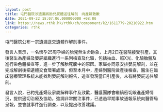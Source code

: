 ```yaml
---
layout: post
title: 屯門醫院涉遺漏將胎兒屍體送往解剖　向產婦致歉
date: 2021-09-22 18:07:06.000000000 +08:00
link: https://news.rthk.hk/rthk/ch/component/k2/1611779-20210922.htm
categories: rthk
---
```


屯門醫院公布一宗遺漏送交遺體作解剖事件。

發言人表示，一名懷孕25周孕婦的胎兒無生命跡象，上月2日在醫院接受引產，其後醫生為產婦及嬰屍組織進行一系列檢查及化驗，包括抽血、照X光、化驗胎盤及進行染色體檢查等，進一步了解胎死腹中的原因。家屬亦同意安排嬰屍解剖，並在完成解剖後把遺體交食環署處理，但至本月中，產婦到醫院做產後檢查，醫生在臨床醫療管理系統未能找到嬰屍解剖報告，追查發現當日引產後，未有將嬰屍送往解剖。
 
發言人說，已約見產婦及家屬解釋事件及致歉，醫護團隊會繼續密切跟進產婦情況，提供適切治療及協助，強調非常關注事件，已透過早期事故通報系統向醫管局呈報，並會就事件進行調查，以及提出改善建議。
